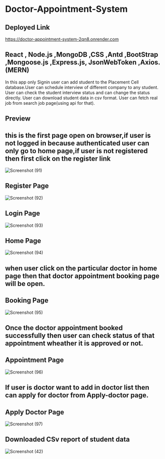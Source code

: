 # Doctor-Appointment-System

## Deployed Link 


https://doctor-appointment-system-2qn8.onrender.com


## React , Node.js ,MongoDB ,CSS ,Antd ,BootStrap ,Mongoose.js ,Express.js, JsonWebToken ,Axios.(MERN) 
                     
In this app only Signin user can add student to the Placement Cell database.User can schedule interview of different company to any student.
User can check the student interview status and can change the status directly.
User can download student data in csv format.
User can fetch real job from search job page(using api for that).


## Preview

## this is the first page open on browser,if user is not logged in because authenticated user can only go to home page,if user is not registered then first click on the register link

![Screenshot (91)](https://github.com/AdarshSingh933/Prod-Doctor-Appointment-System/assets/130076154/f92dcedb-11fc-4e1a-b7ff-de53fddc327f)




## Register Page

![Screenshot (92)](https://github.com/AdarshSingh933/Prod-Doctor-Appointment-System/assets/130076154/b8d463a7-aed1-4af3-a4ba-56913da3ba44)



## Login Page

![Screenshot (93)](https://github.com/AdarshSingh933/Prod-Doctor-Appointment-System/assets/130076154/45121d4b-9fdd-4d42-ae10-6e3eb87d4b50)



## Home Page

![Screenshot (94)](https://github.com/AdarshSingh933/Prod-Doctor-Appointment-System/assets/130076154/8e4c193f-85b2-4696-9d16-e5c4485ff7db)



## when user click on the particular doctor in home page then that doctor appointment booking page will be open.
## Booking Page

![Screenshot (95)](https://github.com/AdarshSingh933/Prod-Doctor-Appointment-System/assets/130076154/b3659622-d79f-4157-be6d-d19f72be3b08)



## Once the doctor appointment booked successfully then user can check status of that appointment wheather it is approved or not.
## Appointment Page

![Screenshot (96)](https://github.com/AdarshSingh933/Prod-Doctor-Appointment-System/assets/130076154/9b297e34-c15e-4385-a97f-1e2e8a7ea01c)



## If user is doctor want to add in doctor list then can apply for doctor from Apply-doctor page.
## Apply Doctor Page

![Screenshot (97)](https://github.com/AdarshSingh933/Prod-Doctor-Appointment-System/assets/130076154/673fe50c-d9f4-4f11-9062-72c8c139a2ab)



## Downloaded CSv report of student data

![Screenshot (42)](https://github.com/AdarshSingh933/Placement-Cell.github.io/assets/130076154/ac78bab2-76c2-4e3e-b7f7-4015e0f97f10)









